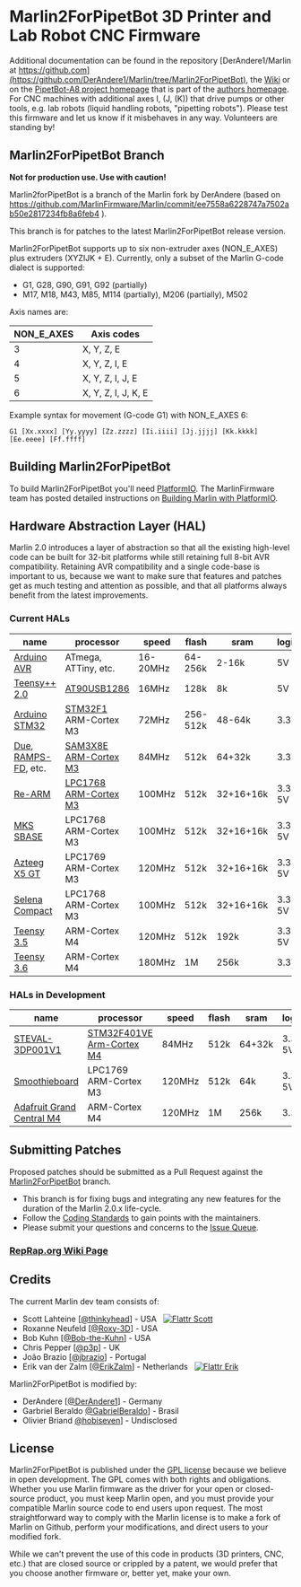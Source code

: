 ﻿# Marlin2ForPipetBot 3D Printer and Lab Robot CNC Firmware
 
Additional documentation can be found in the 
repository [DerAndere1/Marlin at https://github.com](https://github.com/DerAndere1/Marlin/tree/Marlin2ForPipetBot), the [Wiki](https://github.com/DerAndere1/Marlin/wiki)
or on the [PipetBot-A8 project homepage](https://derandere.gitlab.io/pipetbot-a8) 
that is part of the [authors homepage](https://derandere.gitlab.io). 
For CNC machines with additional axes I, (J, (K)) that drive pumps or other tools,
e.g. lab robots (liquid handling robots, "pipetting robots"). 
Please test this firmware and let us know if it misbehaves in any way. 
Volunteers are standing by!

## Marlin2ForPipetBot Branch

__Not for production use. Use with caution!__

Marlin2forPipetBot is a branch of the Marlin fork by DerAndere (based on 
https://github.com/MarlinFirmware/Marlin/commit/ee7558a6228747a7502ab50e2817234fb8a6feb4 ). 

This branch is for patches to the latest Marlin2ForPipetBot release version.

Marlin2ForPipetBot supports up to six non-extruder axes (NON_E_AXES) plus 
extruders (XYZIJK + E). 
Currently, only a subset of the Marlin G-code dialect is supported:

- G1, G28, G90, G91, G92 (partially) 
- M17, M18, M43, M85, M114 (partially), M206 (partially), M502

Axis names are:

| NON_E_AXES | Axis codes        |
|------------|-------------------|
|           3|X, Y, Z, E         |
|           4|X, Y, Z, I, E      |
|           5|X, Y, Z, I, J, E   |
|           6|X, Y, Z, I, J, K, E|

Example syntax for movement (G-code G1) with NON_E_AXES 6: 
```
G1 [Xx.xxxx] [Yy.yyyy] [Zz.zzzz] [Ii.iiii] [Jj.jjjj] [Kk.kkkk] [Ee.eeee] [Ff.ffff]
```

## Building Marlin2ForPipetBot

To build Marlin2ForPipetBot you'll need [PlatformIO](http://docs.platformio.org/en/latest/ide.html#platformio-ide). The MarlinFirmware team has posted detailed instructions on [Building Marlin with PlatformIO](https://marlinfw.org/docs/basics/install_platformio.html).

## Hardware Abstraction Layer (HAL)

Marlin 2.0 introduces a layer of abstraction so that all the existing high-level code can be built for 32-bit platforms while still retaining full 8-bit AVR compatibility. Retaining AVR compatibility and a single code-base is important to us, because we want to make sure that features and patches get as much testing and attention as possible, and that all platforms always benefit from the latest improvements.

### Current HALs

  name|processor|speed|flash|sram|logic|fpu
  ----|---------|-----|-----|----|-----|---
  [Arduino AVR](https://www.arduino.cc/)|ATmega, ATTiny, etc.|16-20MHz|64-256k|2-16k|5V|no
  [Teensy++ 2.0](http://www.microchip.com/wwwproducts/en/AT90USB1286)|[AT90USB1286](http://www.microchip.com/wwwproducts/en/AT90USB1286)|16MHz|128k|8k|5V|no
  [Arduino STM32](https://github.com/rogerclarkmelbourne/Arduino_STM32)|[STM32F1](https://www.st.com/en/microcontrollers-microprocessors/stm32f103.html) ARM-Cortex M3|72MHz|256-512k|48-64k|3.3V|no
  [Due](https://www.arduino.cc/en/Guide/ArduinoDue), [RAMPS-FD](http://www.reprap.org/wiki/RAMPS-FD), etc.|[SAM3X8E ARM-Cortex M3](http://www.microchip.com/wwwproducts/en/ATsam3x8e)|84MHz|512k|64+32k|3.3V|no
  [Re-ARM](https://www.kickstarter.com/projects/1245051645/re-arm-for-ramps-simple-32-bit-upgrade)|[LPC1768 ARM-Cortex M3](http://www.nxp.com/products/microcontrollers-and-processors/arm-based-processors-and-mcus/lpc-cortex-m-mcus/lpc1700-cortex-m3/512kb-flash-64kb-sram-ethernet-usb-lqfp100-package:LPC1768FBD100)|100MHz|512k|32+16+16k|3.3-5V|no
  [MKS SBASE](http://forums.reprap.org/read.php?13,499322)|LPC1768 ARM-Cortex M3|100MHz|512k|32+16+16k|3.3-5V|no
  [Azteeg X5 GT](https://www.panucatt.com/azteeg_X5_GT_reprap_3d_printer_controller_p/ax5gt.htm)|LPC1769 ARM-Cortex M3|120MHz|512k|32+16+16k|3.3-5V|no
  [Selena Compact](https://github.com/Ales2-k/Selena)|LPC1768 ARM-Cortex M3|100MHz|512k|32+16+16k|3.3-5V|no
  [Teensy 3.5](https://www.pjrc.com/store/teensy35.html)|ARM-Cortex M4|120MHz|512k|192k|3.3-5V|yes
  [Teensy 3.6](https://www.pjrc.com/store/teensy36.html)|ARM-Cortex M4|180MHz|1M|256k|3.3V|yes

### HALs in Development

  name|processor|speed|flash|sram|logic|fpu
  ----|---------|-----|-----|----|-----|---
  [STEVAL-3DP001V1](http://www.st.com/en/evaluation-tools/steval-3dp001v1.html)|[STM32F401VE Arm-Cortex M4](http://www.st.com/en/microcontrollers/stm32f401ve.html)|84MHz|512k|64+32k|3.3-5V|yes
  [Smoothieboard](http://reprap.org/wiki/Smoothieboard)|LPC1769 ARM-Cortex M3|120MHz|512k|64k|3.3-5V|no
  [Adafruit Grand Central M4](https://www.adafruit.com/product/4064)|ARM-Cortex M4|120MHz|1M|256k|3.3V|yes

## Submitting Patches

Proposed patches should be submitted as a Pull Request against the [Marlin2ForPipetBot](https://github.com/MarlinFirmware/Marlin/tree/Marlin2ForPipetBot) branch.

- This branch is for fixing bugs and integrating any new features for the duration of the Marlin 2.0.x life-cycle.
- Follow the [Coding Standards](http://marlinfw.org/docs/development/coding_standards.html) to gain points with the maintainers.
- Please submit your questions and concerns to the [Issue Queue](https://github.com/DerAndere1/Marlin/issues).

### [RepRap.org Wiki Page](http://reprap.org/wiki/Marlin)

## Credits

The current Marlin dev team consists of:

 - Scott Lahteine [[@thinkyhead](https://github.com/thinkyhead)] - USA &nbsp; [![Flattr Scott](http://api.flattr.com/button/flattr-badge-large.png)](https://flattr.com/submit/auto?user_id=thinkyhead&url=https://github.com/MarlinFirmware/Marlin&title=Marlin&language=&tags=github&category=software)
 - Roxanne Neufeld [[@Roxy-3D](https://github.com/Roxy-3D)] - USA
 - Bob Kuhn [[@Bob-the-Kuhn](https://github.com/Bob-the-Kuhn)] - USA
 - Chris Pepper [[@p3p](https://github.com/p3p)] - UK
 - João Brazio [[@jbrazio](https://github.com/jbrazio)] - Portugal
 - Erik van der Zalm [[@ErikZalm](https://github.com/ErikZalm)] - Netherlands &nbsp; [![Flattr Erik](http://api.flattr.com/button/flattr-badge-large.png)](https://flattr.com/submit/auto?user_id=ErikZalm&url=https://github.com/MarlinFirmware/Marlin&title=Marlin&language=&tags=github&category=software)

Marlin2ForPipetBot is modified by:

 - DerAndere [[@DerAndere1](https://github.com/DerAndere1)] - Germany
 - Garbriel Beraldo [@GabrielBeraldo](https://github.com/GabrielBeraldo)] - Brasil
 - Olivier Briand [@hobiseven](https://github.com/hobiseven)] - Undisclosed

## License

Marlin2ForPipetBot is published under the [GPL license](https://github.com/DerAndere1/Marlin/blob/Marlin2ForPipetBot/LICENSE) because we believe in open development. The GPL comes with both rights and obligations. Whether you use Marlin firmware as the driver for your open or closed-source product, you must keep Marlin open, and you must provide your compatible Marlin source code to end users upon request. The most straightforward way to comply with the Marlin license is to make a fork of Marlin on Github, perform your modifications, and direct users to your modified fork.

While we can't prevent the use of this code in products (3D printers, CNC, etc.) that are closed source or crippled by a patent, we would prefer that you choose another firmware or, better yet, make your own.
